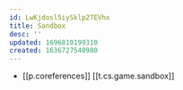 ```yaml
---
id: LwKjdosl5iySklp27EVhx
title: Sandbox
desc: ''
updated: 1696810199310
created: 1636727540980
---
```




- [[p.coreferences]] [[t.cs.game.sandbox]]
